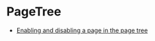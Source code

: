 # PageTree

* [Enabling and disabling a page in the page tree](//10GettingStarted/20BasicConfiguration/10BackendBasics/EnablingAndDisablingAPageInThePageTree.md)
